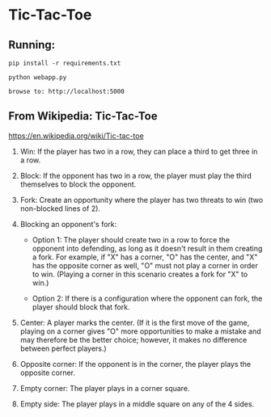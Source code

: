 # Tic-Tac-Toe
## Running:

    pip install -r requirements.txt

    python webapp.py

    browse to: http://localhost:5000

## From Wikipedia: Tic-Tac-Toe
https://en.wikipedia.org/wiki/Tic-tac-toe


1. Win: If the player has two in a row, they can place a third to get three
   in a row.

2. Block: If the opponent has two in a row, the player must play the third
   themselves to block the opponent.

3. Fork: Create an opportunity where the player has two threats to win (two
   non-blocked lines of 2).

4. Blocking an opponent's fork:

    - Option 1: The player should create two in a row to force the opponent
      into defending, as long as it doesn't result in them creating a fork.
      For example, if "X" has a corner, "O" has the center, and "X" has the
      opposite corner as well, "O" must not play a corner in order to win.
      (Playing a corner in this scenario creates a fork for "X" to win.)

    - Option 2: If there is a configuration where the opponent can fork,
      the player should block that fork.

5. Center: A player marks the center. (If it is the first move of the game,
   playing on a corner gives "O" more opportunities to make a mistake and
   may therefore be the better choice; however, it makes no difference between
   perfect players.)

6. Opposite corner: If the opponent is in the corner, the player plays the
   opposite corner.

7. Empty corner: The player plays in a corner square.

8. Empty side: The player plays in a middle square on any of the 4 sides.
